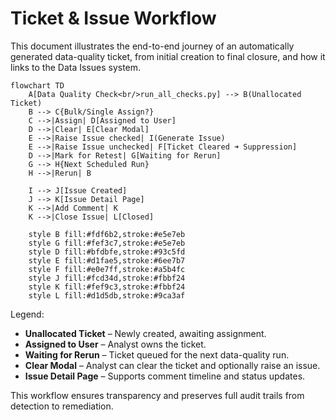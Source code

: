 # Ticket & Issue Workflow

This document illustrates the end-to-end journey of an automatically generated data-quality ticket, from initial creation to final closure, and how it links to the Data Issues system.

```mermaid
flowchart TD
    A[Data Quality Check<br/>run_all_checks.py] --> B(Unallocated Ticket)
    B --> C{Bulk/Single Assign?}
    C -->|Assign| D[Assigned to User]
    D -->|Clear| E[Clear Modal]
    E -->|Raise Issue checked| I(Generate Issue)
    E -->|Raise Issue unchecked| F[Ticket Cleared ➜ Suppression]
    D -->|Mark for Retest| G[Waiting for Rerun]
    G --> H{Next Scheduled Run}
    H -->|Rerun| B

    I --> J[Issue Created]
    J --> K[Issue Detail Page]
    K -->|Add Comment| K
    K -->|Close Issue| L[Closed]

    style B fill:#fdf6b2,stroke:#e5e7eb
    style G fill:#fef3c7,stroke:#e5e7eb
    style D fill:#bfdbfe,stroke:#93c5fd
    style E fill:#d1fae5,stroke:#6ee7b7
    style F fill:#e0e7ff,stroke:#a5b4fc
    style J fill:#fcd34d,stroke:#fbbf24
    style K fill:#fef9c3,stroke:#fbbf24
    style L fill:#d1d5db,stroke:#9ca3af
```

Legend:

* **Unallocated Ticket** – Newly created, awaiting assignment.
* **Assigned to User** – Analyst owns the ticket.
* **Waiting for Rerun** – Ticket queued for the next data-quality run.
* **Clear Modal** – Analyst can clear the ticket and optionally raise an issue.
* **Issue Detail Page** – Supports comment timeline and status updates.

This workflow ensures transparency and preserves full audit trails from detection to remediation. 